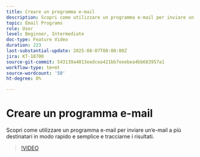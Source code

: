 ```yaml
---
title: Creare un programma e-mail
description: Scopri come utilizzare un programma e-mail per inviare un’e-mail a più destinatari in modo rapido e semplice e tracciarne i risultati.
topic: Email Programs
role: User
level: Beginner, Intermediate
doc-type: Feature Video
duration: 223
last-substantial-update: 2025-08-07T00:00:00Z
jira: KT-18700
source-git-commit: 543139a4013eedcea421bb7eeebea4bb683957a1
workflow-type: tm+mt
source-wordcount: '50'
ht-degree: 0%

---
```



# Creare un programma e-mail

Scopri come utilizzare un programma e-mail per inviare un’e-mail a più destinatari in modo rapido e semplice e tracciarne i risultati.

>[!VIDEO](https://video.tv.adobe.com/v/3470615/?learn=on&enablevpops&captions=ita)
